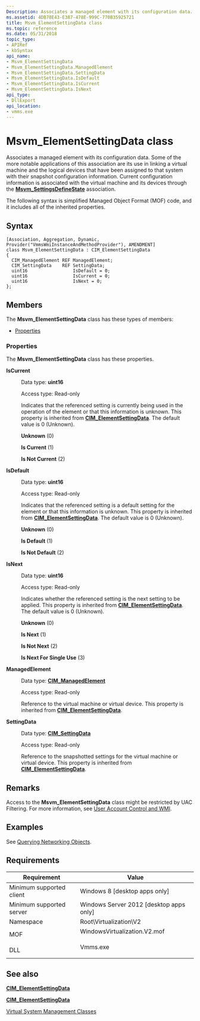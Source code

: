 ```yaml
---
Description: Associates a managed element with its configuration data.
ms.assetid: 4DB78E43-E387-478E-999C-770B35925721
title: Msvm_ElementSettingData class
ms.topic: reference
ms.date: 05/31/2018
topic_type: 
- APIRef
- kbSyntax
api_name: 
- Msvm_ElementSettingData
- Msvm_ElementSettingData.ManagedElement
- Msvm_ElementSettingData.SettingData
- Msvm_ElementSettingData.IsDefault
- Msvm_ElementSettingData.IsCurrent
- Msvm_ElementSettingData.IsNext
api_type: 
- DllExport
api_location: 
- vmms.exe
---
```


# Msvm\_ElementSettingData class

Associates a managed element with its configuration data. Some of the more notable applications of this association are its use in linking a virtual machine and the logical devices that have been assigned to that system with their snapshot configuration information. Current configuration information is associated with the virtual machine and its devices through the [**Msvm\_SettingsDefineState**](msvm-settingsdefinestate.md) association.

The following syntax is simplified Managed Object Format (MOF) code, and it includes all of the inherited properties.

## Syntax

``` syntax
[Association, Aggregation, Dynamic, Provider("VmmsWmiInstanceAndMethodProvider"), AMENDMENT]
class Msvm_ElementSettingData : CIM_ElementSettingData
{
  CIM_ManagedElement REF ManagedElement;
  CIM_SettingData    REF SettingData;
  uint16                 IsDefault = 0;
  uint16                 IsCurrent = 0;
  uint16                 IsNext = 0;
};
```

## Members

The **Msvm\_ElementSettingData** class has these types of members:

-   [Properties](#properties)

### Properties

The **Msvm\_ElementSettingData** class has these properties.

<dl> <dt>

**IsCurrent**
</dt> <dd> <dl> <dt>

Data type: **uint16**
</dt> <dt>

Access type: Read-only
</dt> </dl>

Indicates that the referenced setting is currently being used in the operation of the element or that this information is unknown. This property is inherited from [**CIM\_ElementSettingData**](/previous-versions/windows/desktop/iscsitarg/cim-elementsettingdata). The default value is 0 (Unknown).

<dl> <dt>

<span id="Unknown"></span><span id="unknown"></span><span id="UNKNOWN"></span>**Unknown** (0)
</dt> <dt>

<span id="Is_Current"></span><span id="is_current"></span><span id="IS_CURRENT"></span>**Is Current** (1)
</dt> <dt>

<span id="Is_Not_Current"></span><span id="is_not_current"></span><span id="IS_NOT_CURRENT"></span>**Is Not Current** (2)
</dt> </dl>

</dd> <dt>

**IsDefault**
</dt> <dd> <dl> <dt>

Data type: **uint16**
</dt> <dt>

Access type: Read-only
</dt> </dl>

Indicates that the referenced setting is a default setting for the element or that this information is unknown. This property is inherited from [**CIM\_ElementSettingData**](/previous-versions/windows/desktop/iscsitarg/cim-elementsettingdata). The default value is 0 (Unknown).

<dl> <dt>

<span id="Unknown"></span><span id="unknown"></span><span id="UNKNOWN"></span>**Unknown** (0)
</dt> <dt>

<span id="Is_Default"></span><span id="is_default"></span><span id="IS_DEFAULT"></span>**Is Default** (1)
</dt> <dt>

<span id="Is_Not_Default"></span><span id="is_not_default"></span><span id="IS_NOT_DEFAULT"></span>**Is Not Default** (2)
</dt> </dl>

</dd> <dt>

**IsNext**
</dt> <dd> <dl> <dt>

Data type: **uint16**
</dt> <dt>

Access type: Read-only
</dt> </dl>

Indicates whether the referenced setting is the next setting to be applied. This property is inherited from [**CIM\_ElementSettingData**](/previous-versions/windows/desktop/iscsitarg/cim-elementsettingdata). The default value is 0 (Unknown).

<dl> <dt>

<span id="Unknown"></span><span id="unknown"></span><span id="UNKNOWN"></span>**Unknown** (0)
</dt> <dt>

<span id="Is_Next"></span><span id="is_next"></span><span id="IS_NEXT"></span>**Is Next** (1)
</dt> <dt>

<span id="Is_Not_Next"></span><span id="is_not_next"></span><span id="IS_NOT_NEXT"></span>**Is Not Next** (2)
</dt> <dt>

<span id="Is_Next_For_Single_Use"></span><span id="is_next_for_single_use"></span><span id="IS_NEXT_FOR_SINGLE_USE"></span>**Is Next For Single Use** (3)
</dt> </dl>

</dd> <dt>

**ManagedElement**
</dt> <dd> <dl> <dt>

Data type: **[**CIM\_ManagedElement**](/previous-versions/windows/desktop/iscsitarg/cim-managedelement)**
</dt> <dt>

Access type: Read-only
</dt> </dl>

Reference to the virtual machine or virtual device. This property is inherited from [**CIM\_ElementSettingData**](/previous-versions/windows/desktop/iscsitarg/cim-elementsettingdata).

</dd> <dt>

**SettingData**
</dt> <dd> <dl> <dt>

Data type: **[**CIM\_SettingData**](/previous-versions//cc136911(v=vs.85))**
</dt> <dt>

Access type: Read-only
</dt> </dl>

Reference to the snapshotted settings for the virtual machine or virtual device. This property is inherited from [**CIM\_ElementSettingData**](/previous-versions/windows/desktop/iscsitarg/cim-elementsettingdata).

</dd> </dl>

## Remarks

Access to the **Msvm\_ElementSettingData** class might be restricted by UAC Filtering. For more information, see [User Account Control and WMI](/windows/desktop/WmiSdk/user-account-control-and-wmi).

## Examples

See [Querying Networking Objects](querying-networking-objects.md).

## Requirements



| Requirement | Value |
|-------------------------------------|---------------------------------------------------------------------------------------------------------|
| Minimum supported client<br/> | Windows 8 \[desktop apps only\]<br/>                                                              |
| Minimum supported server<br/> | Windows Server 2012 \[desktop apps only\]<br/>                                                    |
| Namespace<br/>                | Root\\Virtualization\\V2<br/>                                                                     |
| MOF<br/>                      | <dl> <dt>WindowsVirtualization.V2.mof</dt> </dl> |
| DLL<br/>                      | <dl> <dt>Vmms.exe</dt> </dl>                     |



## See also

<dl> <dt>

[**CIM\_ElementSettingData**](cim-elementsettingdata.md)
</dt> <dt>

[**CIM\_ElementSettingData**](/previous-versions/windows/desktop/iscsitarg/cim-elementsettingdata)
</dt> <dt>

[Virtual System Management Classes](virtual-system-management-classes.md)
</dt> </dl>

 

